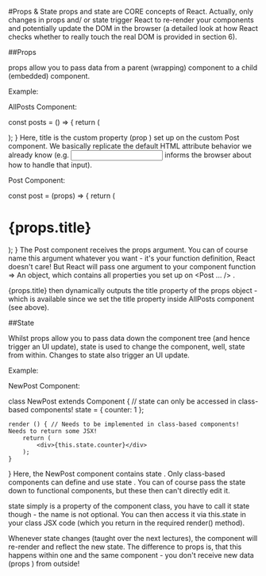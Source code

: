#Props & State
props  and state  are CORE concepts of React. Actually, only changes in props  and/ or state  trigger React to re-render your components and potentially update the DOM in the browser (a detailed look at how React checks whether to really touch the real DOM is provided in section 6).

##Props

props  allow you to pass data from a parent (wrapping) component to a child (embedded) component.

Example:

AllPosts Component:

const posts = () => {
    return (
        <div>
            <Post title="My first Post" />
        </div>
    );
}
Here, title  is the custom property (prop ) set up on the custom Post  component. We basically replicate the default HTML attribute behavior we already know (e.g. <input type="text">  informs the browser about how to handle that input).

Post Component:

const post = (props) => {
    return (
        <div>
            <h1>{props.title}</h1>
        </div>
    );
}
The Post  component receives the props  argument. You can of course name this argument whatever you want - it's your function definition, React doesn't care! But React will pass one argument to your component function => An object, which contains all properties you set up on <Post ... /> .

{props.title}  then dynamically outputs the title  property of the props  object - which is available since we set the title  property inside AllPosts  component (see above).



##State

Whilst props allow you to pass data down the component tree (and hence trigger an UI update), state is used to change the component, well, state from within. Changes to state also trigger an UI update.

Example:

NewPost Component:

class NewPost extends Component { // state can only be accessed in class-based components!
    state = {
        counter: 1
    };  
 
    render () { // Needs to be implemented in class-based components! Needs to return some JSX!
        return (
            <div>{this.state.counter}</div>
        );
    }
}
Here, the NewPost  component contains state . Only class-based components can define and use state . You can of course pass the state  down to functional components, but these then can't directly edit it.

state  simply is a property of the component class, you have to call it state  though - the name is not optional. You can then access it via this.state  in your class JSX code (which you return in the required render()  method).

Whenever state  changes (taught over the next lectures), the component will re-render and reflect the new state. The difference to props  is, that this happens within one and the same component - you don't receive new data (props ) from outside!